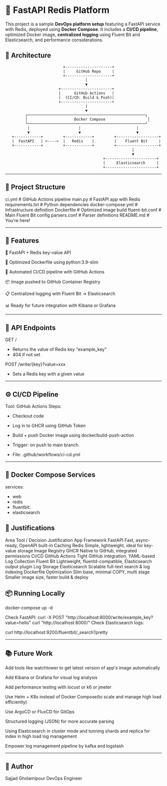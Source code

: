 # 🧰 FastAPI Redis Platform

This project is a sample **DevOps platform setup** featuring a FastAPI service with Redis, deployed using **Docker Compose**. It includes a **CI/CD pipeline**, optimized Docker image, **centralized logging** using Fluent Bit and Elasticsearch, and performance considerations.





## 📐 Architecture

```text
                          +---------------------+
                          |     GitHub Repo     |
                          +---------------------+
                                    |
                                    ▼
                        +-----------------------+
                        |      GitHub Actions   |
                        |  (CI/CD: Build & Push)|
                        +-----------------------+
                                    |
                                    ▼
         ┌─────────────────────────────────────────────────────┐
         │                     Docker Compose                   │
         └─────────────────────────────────────────────────────┘
          |                      |                         |
          ▼                      ▼                         ▼
   +------------+         +------------+         +-------------------+
   |  FastAPI   | <---->  |   Redis    |         |    Fluent Bit     |
   +------------+         +------------+         +-------------------+
                                                         |
                                                         ▼
                                            +-----------------------+
                                            |     Elasticsearch     |
                                            +-----------------------+
```


---
## 📁 Project Structure

ci.yml                # GitHub Actions pipeline
main.py               # FastAPI app with Redis
requirements.txt      # Python dependencies
docker-compose.yml        # Infrastructure definition
Dockerfile                # Optimized image build
fluent-bit.conf       # Main Fluent Bit config
parsers.conf          # Parser definitions
README.md                 # You're here!





---
## 🚀 Features

🐍 FastAPI + Redis key-value API

🐳 Optimized Dockerfile using python:3.9-slim

🔁 Automated CI/CD pipeline with GitHub Actions

📦 Image pushed to GitHub Container Registry

📋 Centralized logging with Fluent Bit → Elasticsearch

📊 Ready for future integration with Kibana or Grafana




---
## 🧪 API Endpoints

GET /
- Returns the value of Redis key "example_key"
- 404 if not set

POST /write/{key}?value=xxx
- Sets a Redis key with a given value




---
## ⚙️ CI/CD Pipeline

Tool: GitHub Actions
Steps:

- Checkout code

- Log in to GHCR using GitHub Token

- Build + push Docker image using docker/build-push-action

- Trigger: on push to main branch.

- File: .github/workflows/ci-cd.yml



---
## 🐋 Docker Compose Services

services:
- web 
- redis
- fluentbit:
- elasticsearch

## 📝 Justifications
Area	                    Tool / Decision	                        Justification
App Framework	            FastAPI	                                Fast, async-ready, OpenAPI built-in
Caching	                    Redis	                                Simple, lightweight, ideal for key-value storage
Image Registry  	        GHCR                                    Native to GitHub, integrated permissions
CI/CD	                    GitHub Actions	                        Tight GitHub integration, YAML-based
Log Collection	            Fluent Bit	                            Lightweight, fluentd-compatible, Elasticsearch output plugin
Log Storage	                Elasticsearch	                        Scalable full-text search & log indexing
Dockerfile Optimization	    Slim base, minimal COPY, multi stage	Smaller image size, faster build & deploy

## 📦 Running Locally

docker-compose up -d

Check FastAPI:
curl -X POST "http://localhost:8000/write/example_key?value=hello"
curl "http://localhost:8000/"
Check Elasticsearch logs:

curl http://localhost:9200/fluentbit/_search?pretty



---
## 📚 Future Work

 Add tools like watchtower to get latest version of app's image automatically

 Add Kibana or Grafana for visual log analysis

 Add performance testing with locust or k6 or jmeter

 Use Helm + K8s instead of Docker Compose(to scale and manage high load efficiently)

 Use ArgoCD or FluxCD for GitOps

 Structured logging (JSON) for more accurate parsing

 Using Elasticsearch in cluster mode and tunning shards and replica for index in high load log management
 
 Empower log management pipeline by kafka and logstash



---
## 👤 Author
Sajjad Gholamipour
DevOps Engineer
